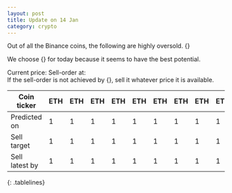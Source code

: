 ```yaml
---
layout: post
title: Update on 14 Jan
category: crypto
---
```



Out of all the Binance coins, the following are highly oversold.
{}

We choose {} for today because it seems to have the best potential.

Current price:
Sell-order at:  
If the sell-order is not achieved by {}, sell it whatever price it is available.


| Coin ticker    | ETH | ETH | ETH | ETH | ETH | ETH | ETH | ETH | ETH | ETH |
|----------------|-----|-----|-----|-----|-----|-----|-----|-----|-----|-----|
| Predicted on   | 1    |  1   |1     |  1   |1     |   1  | 1    |   1  | 1    |    1 |
| Sell target    |  1   | 1    | 1    | 1    | 1    |  1   |  1   |  1   |   1  |     1|
| Sell latest by |   1  |1     |  1   |1     |  1   | 1    |   1  | 1    |  1   |     1|
{: .tablelines}

<style>
.tablelines table, .tablelines td, .tablelines th {
        border: 1px solid black;
        }
</style>